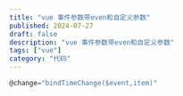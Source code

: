 ```yaml
---
title: "vue 事件参数带even和自定义参数"
published: 2024-07-27
draft: false
description: "vue 事件参数带even和自定义参数"
tags: ["vue"]
category: "代码"
---
```


```js
@change="bindTimeChange($event,item)"
```